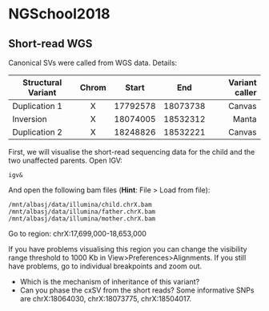 # NGSchool2018

## Short-read WGS

Canonical SVs were called from WGS data. Details:

| Structural Variant | Chrom | Start    | End      | Variant caller |
| ------------------ |:-----:| :-------:| :------: | --------------:|
| Duplication 1      | X     | 17792578 | 18073738 | Canvas         |
| Inversion          | X     | 18074005 | 18532312 | Manta          |
| Duplication 2      | X     | 18248826 | 18532221 | Canvas         |

First, we will visualise the short-read sequencing data for the child and the two unaffected parents. Open IGV:

```
igv&
```

And open the following bam files (**Hint**: File > Load from file):

```
/mnt/albasj/data/illumina/child.chrX.bam
/mnt/albasj/data/illumina/father.chrX.bam
/mnt/albasj/data/illumina/mother.chrX.bam
```

Go to region:
chrX:17,699,000-18,653,000	

If you have problems visualising this region you can change the visibility range threshold to 1000 Kb in View>Preferences>Alignments.
If you still have problems, go to individual breakpoints and zoom out.

- Which is the mechanism of inheritance of this variant?
- Can you phase the cxSV from the short reads? Some informative SNPs are chrX:18064030, chrX:18073775, chrX:18504017.
